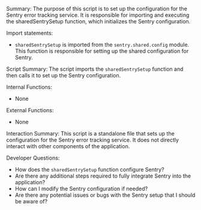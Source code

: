 Summary:
The purpose of this script is to set up the configuration for the Sentry error tracking service. It is responsible for importing and executing the sharedSentrySetup function, which initializes the Sentry configuration.

Import statements:
- `sharedSentrySetup` is imported from the `sentry.shared.config` module. This function is responsible for setting up the shared configuration for Sentry.

Script Summary:
The script imports the `sharedSentrySetup` function and then calls it to set up the Sentry configuration.

Internal Functions:
- None

External Functions:
- None

Interaction Summary:
This script is a standalone file that sets up the configuration for the Sentry error tracking service. It does not directly interact with other components of the application.

Developer Questions:
- How does the `sharedSentrySetup` function configure Sentry?
- Are there any additional steps required to fully integrate Sentry into the application?
- How can I modify the Sentry configuration if needed?
- Are there any potential issues or bugs with the Sentry setup that I should be aware of?